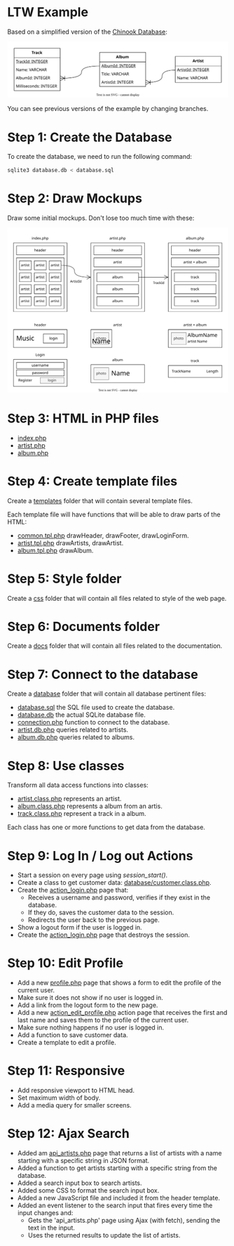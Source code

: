 # LTW Example

Based on a simplified version of the [Chinook Database](https://github.com/lerocha/chinook-database):

![](docs/database.svg)

You can see previous versions of the example by changing branches.

# Step 1: Create the Database

To create the database, we need to run the following command:

```bash
sqlite3 database.db < database.sql
```

# Step 2: Draw Mockups

Draw some initial mockups. Don't lose too much time with these:

![](docs/mockups.svg)

# Step 3: HTML in PHP files

* [index.php](index.php)
* [artist.php](artist.php)
* [album.php](album.php)

# Step 4: Create template files

Create a [templates](templates) folder that will contain several template files.

Each template file will have functions that will be able to draw parts of the HTML:

* [common.tpl.php](templates/common.tpl.php) drawHeader, drawFooter, drawLoginForm.
* [artist.tpl.php](templates/artist.tpl.php) drawArtists, drawArtist.
* [album.tpl.php](templates/album.tpl.php) drawAlbum.

# Step 5: Style folder

Create a [css](css) folder that will contain all files related to style of the web page.

# Step 6: Documents folder

Create a [docs](docs) folder that will contain all files related to the documentation.

# Step 7: Connect to the database

Create a [database](database) folder that will contain all database pertinent files:

* [database.sql](database/database.sql) the SQL file used to create the database.
* [database.db](database/database.db) the actual SQLite database file.
* [connection.php](database/connection.db.php) function to connect to the database.
* [artist.db.php](database/artist.db.php) queries related to artists.
* [album.db.php](database/album.db.php) queries related to albums.

# Step 8: Use classes

Transform all data access functions into classes:

* [artist.class.php](database/artist.class.php) represents an artist.
* [album.class.php](database/album.class.php) represents a album from an artis.
* [track.class.php](database/track.class.php) represent a track in a album.

Each class has one or more functions to get data from the database.

# Step 9: Log In / Log out Actions

* Start a session on every page using *session_start()*.
* Create a class to get customer data: [database/customer.class.php](database/customer.class.php).
* Create the [action_login.php](action_login.php) page that:
  * Receives a username and password, verifies if they exist in the database.
  * If they do, saves the customer data to the session.
  * Redirects the user back to the previous page.
* Show a logout form if the user is logged in.
* Create the [action_login.php](action_login.php) page that destroys the session.

# Step 10: Edit Profile

* Add a new [profile.php](profile.php) page that shows a form to edit the profile of the current user.
* Make sure it does not show if no user is logged in.
* Add a link from the logout form to the new page.
* Add a new [action_edit_profile.php](action_edit_profile.php) action page that receives the first and last name and saves them to the profile of the current user.
* Make sure nothing happens if no user is logged in.
* Add a function to save customer data.
* Create a template to edit a profile.

# Step 11: Responsive

* Add responsive viewport to HTML head.
* Set maximum width of body.
* Add a media query for smaller screens.

# Step 12: Ajax Search

* Added am [api_artists.php](api_artists.php) page that returns a list of artists with a name starting with a specific string in JSON format.
* Added a function to get artists starting with a specific string from the database.
* Added a search input box to search artists.
* Added some CSS to format the search input box.
* Added a new JavaScript file and included it from the header template.
* Added an event listener to the search input that fires every time the input changes and:
  * Gets the 'api_artists.php' page using Ajax (with fetch), sending the text in the input.
  * Uses the returned results to update the list of artists.